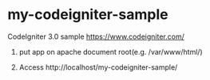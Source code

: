 # my-codeigniter-sample

CodeIgniter 3.0 sample
https://www.codeigniter.com/

1. put app on apache document root(e.g. /var/www/html/)

2. Access http://localhost/my-codeigniter-sample/

